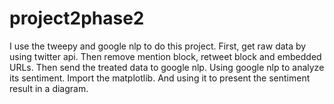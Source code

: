 # project2phase2
I use the tweepy and google nlp to do this project.
First, get raw data by using twitter api. 
Then remove mention block, retweet block and embedded URLs.
Then send the treated data to google nlp. Using google nlp to analyze its sentiment.
Import the matplotlib. And using it to present the sentiment result in a diagram.
